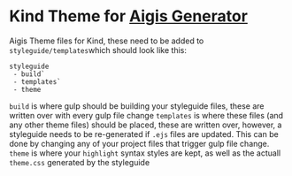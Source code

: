 # Kind Theme for [Aigis Generator](http://aigis.com)

Aigis Theme files for Kind, these need to be added to `styleguide/templates`which should look like this:

```
styleguide
 - build`
 - templates`
 - theme
```

`build` is where gulp should be building your styleguide files, these are written over with every gulp file change
`templates` is where these files (and any other theme files) should be placed, these are written over, however, a styleguide needs to be re-generated if `.ejs` files are updated. This can be done by changing any of your project files that trigger gulp file change.
`theme` is where your `highlight` syntax styles are kept, as well as the actuall `theme.css` generated by the styleguide
